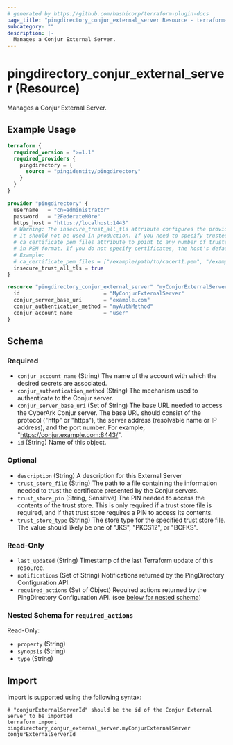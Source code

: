 ```yaml
---
# generated by https://github.com/hashicorp/terraform-plugin-docs
page_title: "pingdirectory_conjur_external_server Resource - terraform-provider-pingdirectory"
subcategory: ""
description: |-
  Manages a Conjur External Server.
---
```


# pingdirectory_conjur_external_server (Resource)

Manages a Conjur External Server.

## Example Usage

```terraform
terraform {
  required_version = ">=1.1"
  required_providers {
    pingdirectory = {
      source = "pingidentity/pingdirectory"
    }
  }
}

provider "pingdirectory" {
  username   = "cn=administrator"
  password   = "2FederateM0re"
  https_host = "https://localhost:1443"
  # Warning: The insecure_trust_all_tls attribute configures the provider to trust any certificate presented by the PingDirectory server.
  # It should not be used in production. If you need to specify trusted CA certificates, use the
  # ca_certificate_pem_files attribute to point to any number of trusted CA certificate files
  # in PEM format. If you do not specify certificates, the host's default root CA set will be used.
  # Example:
  # ca_certificate_pem_files = ["/example/path/to/cacert1.pem", "/example/path/to/cacert2.pem"]
  insecure_trust_all_tls = true
}

resource "pingdirectory_conjur_external_server" "myConjurExternalServer" {
  id                           = "MyConjurExternalServer"
  conjur_server_base_uri       = "example.com"
  conjur_authentication_method = "myAuthMethod"
  conjur_account_name          = "user"
}
```

<!-- schema generated by tfplugindocs -->
## Schema

### Required

- `conjur_account_name` (String) The name of the account with which the desired secrets are associated.
- `conjur_authentication_method` (String) The mechanism used to authenticate to the Conjur server.
- `conjur_server_base_uri` (Set of String) The base URL needed to access the CyberArk Conjur server. The base URL should consist of the protocol ("http" or "https"), the server address (resolvable name or IP address), and the port number. For example, "https://conjur.example.com:8443/".
- `id` (String) Name of this object.

### Optional

- `description` (String) A description for this External Server
- `trust_store_file` (String) The path to a file containing the information needed to trust the certificate presented by the Conjur servers.
- `trust_store_pin` (String, Sensitive) The PIN needed to access the contents of the trust store. This is only required if a trust store file is required, and if that trust store requires a PIN to access its contents.
- `trust_store_type` (String) The store type for the specified trust store file. The value should likely be one of "JKS", "PKCS12", or "BCFKS".

### Read-Only

- `last_updated` (String) Timestamp of the last Terraform update of this resource.
- `notifications` (Set of String) Notifications returned by the PingDirectory Configuration API.
- `required_actions` (Set of Object) Required actions returned by the PingDirectory Configuration API. (see [below for nested schema](#nestedatt--required_actions))

<a id="nestedatt--required_actions"></a>
### Nested Schema for `required_actions`

Read-Only:

- `property` (String)
- `synopsis` (String)
- `type` (String)

## Import

Import is supported using the following syntax:

```shell
# "conjurExternalServerId" should be the id of the Conjur External Server to be imported
terraform import pingdirectory_conjur_external_server.myConjurExternalServer conjurExternalServerId
```
